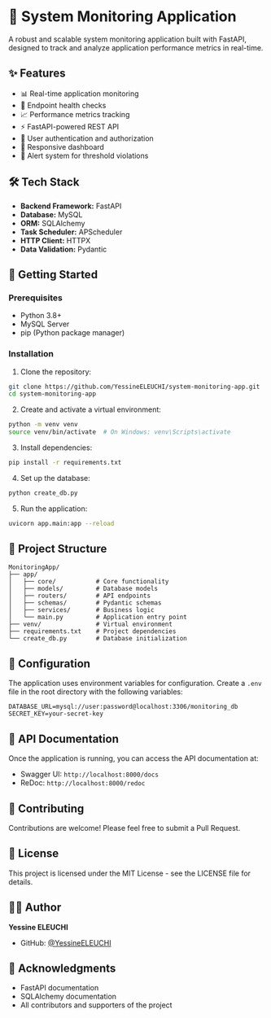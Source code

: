 # 🚀 System Monitoring Application

A robust and scalable system monitoring application built with FastAPI, designed to track and analyze application performance metrics in real-time.

## ✨ Features

- 📊 Real-time application monitoring
- 🔄 Endpoint health checks
- 📈 Performance metrics tracking
- ⚡ FastAPI-powered REST API
- 🔐 User authentication and authorization
- 📱 Responsive dashboard
- 🔔 Alert system for threshold violations

## 🛠️ Tech Stack

- **Backend Framework:** FastAPI
- **Database:** MySQL
- **ORM:** SQLAlchemy
- **Task Scheduler:** APScheduler
- **HTTP Client:** HTTPX
- **Data Validation:** Pydantic

## 🚀 Getting Started

### Prerequisites

- Python 3.8+
- MySQL Server
- pip (Python package manager)

### Installation

1. Clone the repository:
```bash
git clone https://github.com/YessineELEUCHI/system-monitoring-app.git
cd system-monitoring-app
```

2. Create and activate a virtual environment:
```bash
python -m venv venv
source venv/bin/activate  # On Windows: venv\Scripts\activate
```

3. Install dependencies:
```bash
pip install -r requirements.txt
```

4. Set up the database:
```bash
python create_db.py
```

5. Run the application:
```bash
uvicorn app.main:app --reload
```

## 📁 Project Structure

```
MonitoringApp/
├── app/
│   ├── core/           # Core functionality
│   ├── models/         # Database models
│   ├── routers/        # API endpoints
│   ├── schemas/        # Pydantic schemas
│   ├── services/       # Business logic
│   └── main.py         # Application entry point
├── venv/               # Virtual environment
├── requirements.txt    # Project dependencies
└── create_db.py        # Database initialization
```

## 🔧 Configuration

The application uses environment variables for configuration. Create a `.env` file in the root directory with the following variables:

```env
DATABASE_URL=mysql://user:password@localhost:3306/monitoring_db
SECRET_KEY=your-secret-key
```

## 📝 API Documentation

Once the application is running, you can access the API documentation at:
- Swagger UI: `http://localhost:8000/docs`
- ReDoc: `http://localhost:8000/redoc`

## 🤝 Contributing

Contributions are welcome! Please feel free to submit a Pull Request.

## 📄 License

This project is licensed under the MIT License - see the LICENSE file for details.

## 👨‍💻 Author

**Yessine ELEUCHI**
- GitHub: [@YessineELEUCHI](https://github.com/YessinEleuchi)

## 🙏 Acknowledgments

- FastAPI documentation
- SQLAlchemy documentation
- All contributors and supporters of the project
